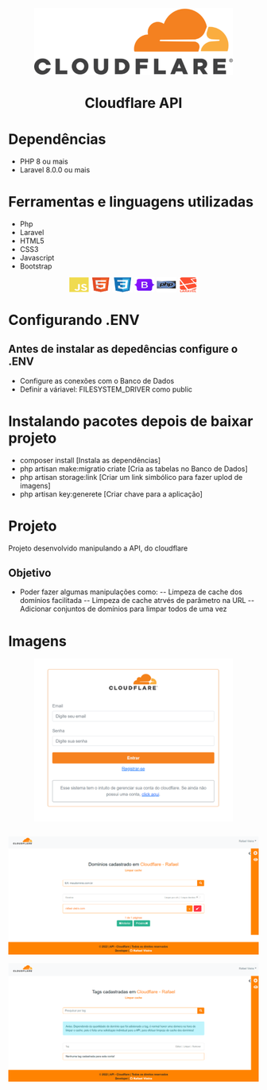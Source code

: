 
<div align="center" style="display: inline_block">
    <img align="center" alt="rafaeldevcode-cloudflare" height="auto" width="400" src="https://raw.githubusercontent.com/rafaeldevcode/cloudflare-api/main/public/images/logo.png">
</div>

<h1 align="center">Cloudflare API</h1>

# Dependências 
- PHP 8 ou mais
- Laravel 8.0.0 ou mais

##

# Ferramentas e linguagens utilizadas
- Php
- Laravel
- HTML5
- CSS3
- Javascript
- Bootstrap

<div align="center" style="display: inline_block">
  <img align="center" alt="rafaeldevcode-Js" height="30" width="40" src="https://raw.githubusercontent.com/devicons/devicon/master/icons/javascript/javascript-plain.svg">
  <img align="center" alt="rafaeldevcode-HTML" height="30" width="40" src="https://raw.githubusercontent.com/devicons/devicon/master/icons/html5/html5-original.svg">
  <img align="center" alt="rafaeldevcode-CSS" height="30" width="40" src="https://raw.githubusercontent.com/devicons/devicon/master/icons/css3/css3-original.svg">
  <img align="center" alt="rafaeldevcode-BOOTSTRAP" height="30" width="40" src="https://raw.githubusercontent.com/devicons/devicon/master/icons/bootstrap/bootstrap-original.svg">
  <img align="center" alt="rafaeldevcode-PHP" height="30" width="40" src="https://raw.githubusercontent.com/devicons/devicon/master/icons/php/php-original.svg">
  <img align="center" alt="rafaeldevcode-LARAVEL" height="30" width="40" src="https://raw.githubusercontent.com/devicons/devicon/master/icons/laravel/laravel-plain-wordmark.svg">
</div>

##

# Configurando .ENV

## Antes de instalar as depedências configure o .ENV

- Configure as conexões com o Banco de Dados
- Definir a váriavel: FILESYSTEM_DRIVER como public

##

# Instalando pacotes depois de baixar projeto

- composer install [Instala as dependências]
- php artisan make:migratio criate [Cria as tabelas no Banco de Dados]
- php artisan storage:link [Criar um link simbólico para fazer uplod de imagens]
- php artisan key:generete [Criar chave para a aplicação]

##

# Projeto

Projeto desenvolvido manipulando a API, do cloudflare

## Objetivo

- Poder fazer algumas manipulações como:
-- Limpeza de cache dos domínios facilitada
-- Limpeza de cache atrvés de parâmetro na URL
-- Adicionar conjuntos de domínios para limpar todos de uma vez

##

# Imagens

<div align="center" style="dispaly: inline-block;">
    <img align="center" alt="rafaeldevcode-login" height="auto" width="400" src="https://raw.githubusercontent.com/rafaeldevcode/cloudflare-api/main/public/images/painel-login.png">
</div>

##

<div align="center">
    <img align="center" alt="rafaeldevcode-dashboard" height="auto" width="800" src="https://raw.githubusercontent.com/rafaeldevcode/cloudflare-api/main/public/images/dashboard.png"><br><br>
    <img align="center" alt="rafaeldevcode-dashboard" height="auto" width="800" src="https://raw.githubusercontent.com/rafaeldevcode/cloudflare-api/main/public/images/dashboard-2.png">
</div>
